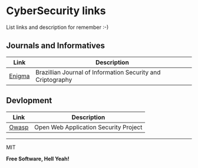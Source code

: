 # CyberSecurity links

List links and description for remember :-)


## Journals and Informatives
| Link | Description |
| ------ | ------ |
| [Enigma](https://enigma.unb.br/index.php/enigma)| Brazillian Journal of Information Security and Criptography |


## Devlopment
| Link | Description | 
| ------ | ------ |
| [Owasp](https://www.owasp.org) | Open Web Application Security Project |


----

MIT

**Free Software, Hell Yeah!**
